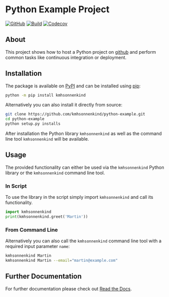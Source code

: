 # Python Example Project

[![GitHub](https://img.shields.io/github/license/kmhsonnenkind/python-example)](https://github.com/kmhsonnenkind/python-example/blob/main/LICENSE)
[![Build](https://github.com/kmhsonnenkind/python-example/actions/workflows/ci.yml/badge.svg?branch=main)](https://github.com/kmhsonnenkind/python-example/actions/workflows/ci.yml)
[![Codecov](https://codecov.io/gh/kmhsonnenkind/python-example/branch/main/graph/badge.svg?token=hepKnpsQf0)](https://codecov.io/gh/kmhsonnenkind/python-example)

## About

This project shows how to host a Python project on [github](https://github.com) and perform common tasks like continuous integration or deployment.


## Installation

The package is available on [PyPI](https://pypi.org/project/kmhsonnenkind) and can be installed using [pip](https://pypi.org/project/pip):

```sh
python -m pip install kmhsonnenkind
```

Alternatively you can also install it directly from source:

```sh
git clone https://github.com/kmhsonnenkind/python-example.git
cd python-example
python setup.py installs
```

After installation the Python library `kmhsonnenkind` as well as the command line tool `kmhsonnenkind` will be available.


## Usage

The provided functionality can either be used via the `kmhsonnenkind` Python library or the `kmhsonnenkind` command line tool.

### In Script

To use the library in the script simply import `kmhsonnenkind` and call its functionality.

```py
import kmhsonnenkind
print(kmhsonnenkind.greet('Martin'))
```

### From Command Line

Alternatively you can also call the `kmhsonnenkind` command line tool with a required input parameter `name`:

```sh
kmhsonnenkind Martin
kmhsonnenkind Martin --email="martin@example.com"
```


## Further Documentation

For further documentation please check out [Read the Docs](https://kmhsonnenkind-python-example.readthedocs.io/).
